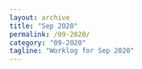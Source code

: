```yaml
---
layout: archive
title: "Sep 2020"
permalink: /09-2020/
category: "09-2020"
tagline: "Worklog for Sep 2020"
---
```

